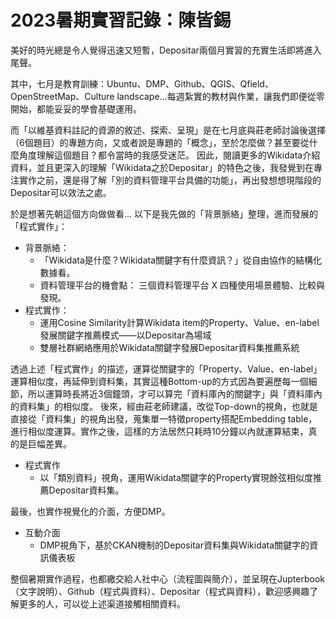 # 2023暑期實習記錄：陳皆錫

美好的時光總是令人覺得迅速又短暫，Depositar兩個月實習的充實生活即將進入尾聲。

其中，七月是教育訓練：Ubuntu、DMP、Github、QGIS、Qfield、OpenStreetMap、Culture landscape...每週紮實的教材與作業，讓我們即便從零開始，都能妥妥的學會基礎運用。

而「以維基資料註記的資源的敘述、探索、呈現」是在七月底與莊老師討論後選擇（6個題目）的專題方向，又或者說是專題的「概念」，至於怎麼做？甚至要從什麼角度理解這個題目？都令當時的我感受迷茫。
因此，閱讀更多的Wikidata介紹資料，並且更深入的理解「Wikidata之於Depositar」的特色之後，我發覺到在專注實作之前，還是得了解「別的資料管理平台具備的功能」，再出發想想現階段的Depositar可以效法之處。

於是想著先朝這個方向做做看...
以下是我先做的「背景脈絡」整理，進而發展的「程式實作」：
* 背景脈絡：
    * 「Wikidata是什麼？Wikidata關鍵字有什麼資訊？」從自由協作的結構化數據看。
    * 資料管理平台的機會點： 三個資料管理平台 X 四種使用場景體驗、比較與發現。
* 程式實作：
    * 運用Cosine Similarity計算Wikidata item的Property、Value、en-label發展關鍵字推薦模式——以Depositar為場域
    * 雙層社群網絡應用於Wikidata關鍵字發展Depositar資料集推薦系統


透過上述「程式實作」的描述，運算從關鍵字的「Property、Value、en-label」運算相似度，再延伸到資料集，其實這種Bottom-up的方式因為要遍歷每一個細節，所以運算時長將近3個鐘頭，才可以算完「資料庫內的關鍵字」與「資料庫內的資料集」的相似度。
後來，經由莊老師建議，改從Top-down的視角，也就是直接從「資料集」的視角出發，蒐集單一特徵property搭配Embedding table，進行相似度運算。實作之後，這樣的方法居然只耗時10分鐘以內就運算結束，真的是巨幅差異。
* 程式實作
    * 以「類別資料」視角，運用Wikidata關鍵字的Property實現餘弦相似度推薦Depositar資料集。

最後，也實作視覺化的介面，方便DMP。
*  互動介面
    * DMP視角下，基於CKAN機制的Depositar資料集與Wikidata關鍵字的資訊儀表板

整個暑期實作過程，也都繳交給人社中心（流程圖與簡介），並呈現在Jupterbook（文字說明）、Github（程式與資料）、Depositar（程式與資料），歡迎感興趣了解更多的人，可以從上述渠道接觸相關資料。


```{tableofcontents}
```
